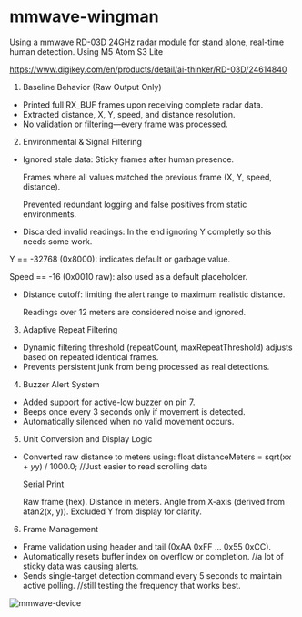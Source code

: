 # mmwave-wingman
Using a mmwave RD-03D 24GHz radar module for stand alone, real-time human detection. 
Using M5 Atom S3 Lite

https://www.digikey.com/en/products/detail/ai-thinker/RD-03D/24614840


1. Baseline Behavior (Raw Output Only)
- Printed full RX_BUF frames upon receiving complete radar data.
- Extracted distance, X, Y, speed, and distance resolution.
- No validation or filtering—every frame was processed.

2. Environmental & Signal Filtering
- Ignored stale data: Sticky frames after human presence. 

  Frames where all values matched the previous frame (X, Y, speed, distance).

  Prevented redundant logging and false positives from static environments.

- Discarded invalid readings: In the end ignoring Y completly so this needs some work. 

 Y == -32768 (0x8000): indicates default or garbage value.

 Speed == -16 (0x0010 raw): also used as a default placeholder.

- Distance cutoff: limiting the alert range to maximum realistic distance. 

  Readings over 12 meters are considered noise and ignored. 

3. Adaptive Repeat Filtering
- Dynamic filtering threshold (repeatCount, maxRepeatThreshold) adjusts based on repeated identical frames.
- Prevents persistent junk from being processed as real detections.

4. Buzzer Alert System
- Added support for active-low buzzer on pin 7.
- Beeps once every 3 seconds only if movement is detected.
- Automatically silenced when no valid movement occurs.

5. Unit Conversion and Display Logic
- Converted raw distance to meters using:
  float distanceMeters = sqrt(x*x + y*y) / 1000.0; //Just easier to read scrolling data

    Serial Print

  Raw frame (hex).
  Distance in meters.
  Angle from X-axis (derived from atan2(x, y)).
  Excluded Y from display for clarity.

6. Frame Management
- Frame validation using header and tail (0xAA 0xFF ... 0x55 0xCC).
- Automatically resets buffer index on overflow or completion.  //a lot of sticky data was causing alerts.
- Sends single-target detection command every 5 seconds to maintain active polling. //still testing the frequency that works best.


![mmwave-device](https://github.com/user-attachments/assets/ae3cfe68-6442-4895-b82e-0178efc00ab0)

